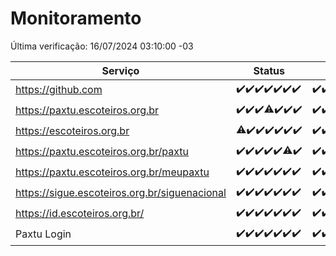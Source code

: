 # Monitoramento

Última verificação: 16/07/2024 03:10:00 -03

|Serviço|Status|Últimas 24h|
|---|---|---|
|https://github.com|<span title="2024-07-09: OK=24">✔️</span><span title="2024-07-10: OK=24">✔️</span><span title="2024-07-11: OK=24">✔️</span><span title="2024-07-12: OK=24">✔️</span><span title="2024-07-13: OK=24">✔️</span><span title="2024-07-14: OK=23">✔️</span><span title="2024-07-15: OK=5">✔️</span>|<span title="15/07/2024 03:11:00 -03 : 200">✔️</span><span title="15/07/2024 04:07:00 -03 : 200">✔️</span><span title="15/07/2024 05:10:00 -03 : 200">✔️</span><span title="15/07/2024 06:08:00 -03 : 200">✔️</span><span title="15/07/2024 07:08:00 -03 : 200">✔️</span><span title="15/07/2024 08:05:00 -03 : 200">✔️</span><span title="15/07/2024 09:13:00 -03 : 200">✔️</span><span title="15/07/2024 10:12:00 -03 : 200">✔️</span><span title="15/07/2024 11:06:00 -03 : 200">✔️</span><span title="15/07/2024 12:09:00 -03 : 200">✔️</span><span title="15/07/2024 13:08:00 -03 : 200">✔️</span><span title="15/07/2024 14:06:00 -03 : 200">✔️</span><span title="15/07/2024 15:09:00 -03 : 200">✔️</span><span title="15/07/2024 16:04:00 -03 : 200">✔️</span><span title="15/07/2024 17:07:00 -03 : 200">✔️</span><span title="15/07/2024 18:07:00 -03 : 200">✔️</span><span title="15/07/2024 19:07:00 -03 : 200">✔️</span><span title="15/07/2024 20:08:00 -03 : 200">✔️</span><span title="15/07/2024 21:34:00 -03 : 200">✔️</span><span title="15/07/2024 22:58:00 -03 : 200">✔️</span><span title="15/07/2024 23:31:00 -03 : 200">✔️</span><span title="16/07/2024 00:10:00 -03 : 200">✔️</span><span title="16/07/2024 01:09:00 -03 : 200">✔️</span><span title="16/07/2024 02:07:00 -03 : 200">✔️</span><span title="16/07/2024 03:10:00 -03 : 200">✔️</span>|
|https://paxtu.escoteiros.org.br|<span title="2024-07-09: OK=24">✔️</span><span title="2024-07-10: OK=24">✔️</span><span title="2024-07-11: OK=24">✔️</span><span title="2024-07-12: OK=23, Falhas=1">⚠️</span><span title="2024-07-13: OK=24">✔️</span><span title="2024-07-14: OK=23">✔️</span><span title="2024-07-15: OK=5">✔️</span>|<span title="15/07/2024 03:11:00 -03 : 200">✔️</span><span title="15/07/2024 04:07:00 -03 : 200">✔️</span><span title="15/07/2024 05:10:00 -03 : 200">✔️</span><span title="15/07/2024 06:08:00 -03 : 200">✔️</span><span title="15/07/2024 07:08:00 -03 : 200">✔️</span><span title="15/07/2024 08:05:00 -03 : 200">✔️</span><span title="15/07/2024 09:13:00 -03 : 200">✔️</span><span title="15/07/2024 10:12:00 -03 : 200">✔️</span><span title="15/07/2024 11:06:00 -03 : 200">✔️</span><span title="15/07/2024 12:09:00 -03 : 200">✔️</span><span title="15/07/2024 13:08:00 -03 : 200">✔️</span><span title="15/07/2024 14:06:00 -03 : 200">✔️</span><span title="15/07/2024 15:09:00 -03 : 200">✔️</span><span title="15/07/2024 16:04:00 -03 : 200">✔️</span><span title="15/07/2024 17:07:00 -03 : 200">✔️</span><span title="15/07/2024 18:07:00 -03 : 200">✔️</span><span title="15/07/2024 19:07:00 -03 : 200">✔️</span><span title="15/07/2024 20:08:00 -03 : 200">✔️</span><span title="15/07/2024 21:34:00 -03 : 200">✔️</span><span title="15/07/2024 22:58:00 -03 : 200">✔️</span><span title="15/07/2024 23:31:00 -03 : 200">✔️</span><span title="16/07/2024 00:10:00 -03 : 200">✔️</span><span title="16/07/2024 01:09:00 -03 : 200">✔️</span><span title="16/07/2024 02:07:00 -03 : 200">✔️</span><span title="16/07/2024 03:10:00 -03 : 200">✔️</span>|
|https://escoteiros.org.br|<span title="2024-07-09: OK=22, Falhas=2">⚠️</span><span title="2024-07-10: OK=24">✔️</span><span title="2024-07-11: OK=24">✔️</span><span title="2024-07-12: OK=24">✔️</span><span title="2024-07-13: OK=24">✔️</span><span title="2024-07-14: OK=23">✔️</span><span title="2024-07-15: OK=5">✔️</span>|<span title="15/07/2024 03:11:00 -03 : 200">✔️</span><span title="15/07/2024 04:07:00 -03 : 200">✔️</span><span title="15/07/2024 05:10:00 -03 : 200">✔️</span><span title="15/07/2024 06:08:00 -03 : 200">✔️</span><span title="15/07/2024 07:08:00 -03 : 200">✔️</span><span title="15/07/2024 08:05:00 -03 : 200">✔️</span><span title="15/07/2024 09:13:00 -03 : 200">✔️</span><span title="15/07/2024 10:12:00 -03 : 200">✔️</span><span title="15/07/2024 11:06:00 -03 : 200">✔️</span><span title="15/07/2024 12:09:00 -03 : 200">✔️</span><span title="15/07/2024 13:08:00 -03 : 200">✔️</span><span title="15/07/2024 14:06:00 -03 : 200">✔️</span><span title="15/07/2024 15:09:00 -03 : 200">✔️</span><span title="15/07/2024 16:04:00 -03 : 200">✔️</span><span title="15/07/2024 17:07:00 -03 : 200">✔️</span><span title="15/07/2024 18:07:00 -03 : 200">✔️</span><span title="15/07/2024 19:07:00 -03 : 200">✔️</span><span title="15/07/2024 20:08:00 -03 : 200">✔️</span><span title="15/07/2024 21:34:00 -03 : 200">✔️</span><span title="15/07/2024 22:58:00 -03 : 200">✔️</span><span title="15/07/2024 23:31:00 -03 : 200">✔️</span><span title="16/07/2024 00:10:00 -03 : 200">✔️</span><span title="16/07/2024 01:09:00 -03 : 200">✔️</span><span title="16/07/2024 02:07:00 -03 : 200">✔️</span><span title="16/07/2024 03:10:00 -03 : 200">✔️</span>|
|https://paxtu.escoteiros.org.br/paxtu|<span title="2024-07-09: OK=24">✔️</span><span title="2024-07-10: OK=24">✔️</span><span title="2024-07-11: OK=24">✔️</span><span title="2024-07-12: OK=24">✔️</span><span title="2024-07-13: OK=24">✔️</span><span title="2024-07-14: OK=22, Falhas=1">⚠️</span><span title="2024-07-15: OK=5">✔️</span>|<span title="15/07/2024 03:11:00 -03 : 200">✔️</span><span title="15/07/2024 04:07:00 -03 : 200">✔️</span><span title="15/07/2024 05:10:00 -03 : 200">✔️</span><span title="15/07/2024 06:08:00 -03 : 200">✔️</span><span title="15/07/2024 07:08:00 -03 : 200">✔️</span><span title="15/07/2024 08:05:00 -03 : 200">✔️</span><span title="15/07/2024 09:13:00 -03 : 200">✔️</span><span title="15/07/2024 10:12:00 -03 : 200">✔️</span><span title="15/07/2024 11:06:00 -03 : 200">✔️</span><span title="15/07/2024 12:09:00 -03 : 200">✔️</span><span title="15/07/2024 13:08:00 -03 : 200">✔️</span><span title="15/07/2024 14:06:00 -03 : 200">✔️</span><span title="15/07/2024 15:09:00 -03 : 200">✔️</span><span title="15/07/2024 16:04:00 -03 : 200">✔️</span><span title="15/07/2024 17:07:00 -03 : 200">✔️</span><span title="15/07/2024 18:07:00 -03 : 200">✔️</span><span title="15/07/2024 19:07:00 -03 : 200">✔️</span><span title="15/07/2024 20:08:00 -03 : 200">✔️</span><span title="15/07/2024 21:34:00 -03 : 200">✔️</span><span title="15/07/2024 22:58:00 -03 : 200">✔️</span><span title="15/07/2024 23:31:00 -03 : 200">✔️</span><span title="16/07/2024 00:10:00 -03 : 200">✔️</span><span title="16/07/2024 01:09:00 -03 : 200">✔️</span><span title="16/07/2024 02:07:00 -03 : 200">✔️</span><span title="16/07/2024 03:10:00 -03 : 200">✔️</span>|
|https://paxtu.escoteiros.org.br/meupaxtu|<span title="2024-07-09: OK=24">✔️</span><span title="2024-07-10: OK=24">✔️</span><span title="2024-07-11: OK=24">✔️</span><span title="2024-07-12: OK=24">✔️</span><span title="2024-07-13: OK=24">✔️</span><span title="2024-07-14: OK=23">✔️</span><span title="2024-07-15: OK=5">✔️</span>|<span title="15/07/2024 03:11:00 -03 : 200">✔️</span><span title="15/07/2024 04:07:00 -03 : 200">✔️</span><span title="15/07/2024 05:10:00 -03 : 200">✔️</span><span title="15/07/2024 06:08:00 -03 : 200">✔️</span><span title="15/07/2024 07:08:00 -03 : 200">✔️</span><span title="15/07/2024 08:05:00 -03 : 200">✔️</span><span title="15/07/2024 09:13:00 -03 : 200">✔️</span><span title="15/07/2024 10:12:00 -03 : 200">✔️</span><span title="15/07/2024 11:06:00 -03 : 200">✔️</span><span title="15/07/2024 12:09:00 -03 : 200">✔️</span><span title="15/07/2024 13:08:00 -03 : 200">✔️</span><span title="15/07/2024 14:06:00 -03 : 200">✔️</span><span title="15/07/2024 15:09:00 -03 : 200">✔️</span><span title="15/07/2024 16:04:00 -03 : 200">✔️</span><span title="15/07/2024 17:07:00 -03 : 200">✔️</span><span title="15/07/2024 18:07:00 -03 : 200">✔️</span><span title="15/07/2024 19:07:00 -03 : 200">✔️</span><span title="15/07/2024 20:08:00 -03 : 200">✔️</span><span title="15/07/2024 21:34:00 -03 : 200">✔️</span><span title="15/07/2024 22:58:00 -03 : 200">✔️</span><span title="15/07/2024 23:31:00 -03 : 200">✔️</span><span title="16/07/2024 00:10:00 -03 : 200">✔️</span><span title="16/07/2024 01:09:00 -03 : 200">✔️</span><span title="16/07/2024 02:07:00 -03 : 200">✔️</span><span title="16/07/2024 03:10:00 -03 : 200">✔️</span>|
|https://sigue.escoteiros.org.br/siguenacional|<span title="2024-07-09: OK=24">✔️</span><span title="2024-07-10: OK=24">✔️</span><span title="2024-07-11: OK=24">✔️</span><span title="2024-07-12: OK=24">✔️</span><span title="2024-07-13: OK=24">✔️</span><span title="2024-07-14: OK=23">✔️</span><span title="2024-07-15: OK=5">✔️</span>|<span title="15/07/2024 03:11:00 -03 : 200">✔️</span><span title="15/07/2024 04:07:00 -03 : 200">✔️</span><span title="15/07/2024 05:10:00 -03 : 200">✔️</span><span title="15/07/2024 06:08:00 -03 : 200">✔️</span><span title="15/07/2024 07:08:00 -03 : 200">✔️</span><span title="15/07/2024 08:05:00 -03 : 200">✔️</span><span title="15/07/2024 09:13:00 -03 : 200">✔️</span><span title="15/07/2024 10:12:00 -03 : 200">✔️</span><span title="15/07/2024 11:06:00 -03 : 200">✔️</span><span title="15/07/2024 12:09:00 -03 : 200">✔️</span><span title="15/07/2024 13:08:00 -03 : 200">✔️</span><span title="15/07/2024 14:06:00 -03 : 200">✔️</span><span title="15/07/2024 15:09:00 -03 : 200">✔️</span><span title="15/07/2024 16:04:00 -03 : 200">✔️</span><span title="15/07/2024 17:07:00 -03 : 200">✔️</span><span title="15/07/2024 18:07:00 -03 : 200">✔️</span><span title="15/07/2024 19:07:00 -03 : 200">✔️</span><span title="15/07/2024 20:08:00 -03 : 200">✔️</span><span title="15/07/2024 21:34:00 -03 : 200">✔️</span><span title="15/07/2024 22:58:00 -03 : 200">✔️</span><span title="15/07/2024 23:31:00 -03 : 200">✔️</span><span title="16/07/2024 00:10:00 -03 : 200">✔️</span><span title="16/07/2024 01:09:00 -03 : 200">✔️</span><span title="16/07/2024 02:07:00 -03 : 200">✔️</span><span title="16/07/2024 03:10:00 -03 : 200">✔️</span>|
|https://id.escoteiros.org.br/|<span title="2024-07-09: OK=24">✔️</span><span title="2024-07-10: OK=24">✔️</span><span title="2024-07-11: OK=24">✔️</span><span title="2024-07-12: OK=24">✔️</span><span title="2024-07-13: OK=24">✔️</span><span title="2024-07-14: OK=23">✔️</span><span title="2024-07-15: OK=5">✔️</span>|<span title="15/07/2024 03:11:00 -03 : 200">✔️</span><span title="15/07/2024 04:07:00 -03 : 200">✔️</span><span title="15/07/2024 05:10:00 -03 : 200">✔️</span><span title="15/07/2024 06:08:00 -03 : 200">✔️</span><span title="15/07/2024 07:08:00 -03 : 200">✔️</span><span title="15/07/2024 08:05:00 -03 : 200">✔️</span><span title="15/07/2024 09:13:00 -03 : 200">✔️</span><span title="15/07/2024 10:12:00 -03 : 200">✔️</span><span title="15/07/2024 11:06:00 -03 : 200">✔️</span><span title="15/07/2024 12:09:00 -03 : 200">✔️</span><span title="15/07/2024 13:08:00 -03 : 200">✔️</span><span title="15/07/2024 14:06:00 -03 : 200">✔️</span><span title="15/07/2024 15:09:00 -03 : 200">✔️</span><span title="15/07/2024 16:04:00 -03 : 200">✔️</span><span title="15/07/2024 17:07:00 -03 : 200">✔️</span><span title="15/07/2024 18:07:00 -03 : 200">✔️</span><span title="15/07/2024 19:07:00 -03 : 200">✔️</span><span title="15/07/2024 20:08:00 -03 : 200">✔️</span><span title="15/07/2024 21:34:00 -03 : 200">✔️</span><span title="15/07/2024 22:58:00 -03 : 200">✔️</span><span title="15/07/2024 23:31:00 -03 : 200">✔️</span><span title="16/07/2024 00:10:00 -03 : 200">✔️</span><span title="16/07/2024 01:09:00 -03 : 200">✔️</span><span title="16/07/2024 02:07:00 -03 : 200">✔️</span><span title="16/07/2024 03:10:00 -03 : 200">✔️</span>|
|Paxtu Login|<span title="2024-07-09: OK=24">✔️</span><span title="2024-07-10: OK=24">✔️</span><span title="2024-07-11: OK=24">✔️</span><span title="2024-07-12: OK=24">✔️</span><span title="2024-07-13: OK=24">✔️</span><span title="2024-07-14: OK=23">✔️</span><span title="2024-07-15: OK=5">✔️</span>|<span title="15/07/2024 03:11:00 -03 : 200">✔️</span><span title="15/07/2024 04:07:00 -03 : 200">✔️</span><span title="15/07/2024 05:10:00 -03 : 200">✔️</span><span title="15/07/2024 06:08:00 -03 : 200">✔️</span><span title="15/07/2024 07:08:00 -03 : 200">✔️</span><span title="15/07/2024 08:05:00 -03 : 200">✔️</span><span title="15/07/2024 09:13:00 -03 : 200">✔️</span><span title="15/07/2024 10:12:00 -03 : 200">✔️</span><span title="15/07/2024 11:06:00 -03 : 200">✔️</span><span title="15/07/2024 12:09:00 -03 : 200">✔️</span><span title="15/07/2024 13:08:00 -03 : 200">✔️</span><span title="15/07/2024 14:06:00 -03 : 200">✔️</span><span title="15/07/2024 15:09:00 -03 : 200">✔️</span><span title="15/07/2024 16:04:00 -03 : 200">✔️</span><span title="15/07/2024 17:07:00 -03 : 200">✔️</span><span title="15/07/2024 18:07:00 -03 : 200">✔️</span><span title="15/07/2024 19:07:00 -03 : 200">✔️</span><span title="15/07/2024 20:08:00 -03 : 200">✔️</span><span title="15/07/2024 21:34:00 -03 : 200">✔️</span><span title="15/07/2024 22:58:00 -03 : 200">✔️</span><span title="15/07/2024 23:31:00 -03 : 200">✔️</span><span title="16/07/2024 00:10:00 -03 : 200">✔️</span><span title="16/07/2024 01:09:00 -03 : 200">✔️</span><span title="16/07/2024 02:07:00 -03 : 200">✔️</span><span title="16/07/2024 03:10:00 -03 : 200">✔️</span>|
